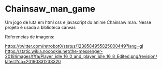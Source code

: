 # Chainsaw_man_game
Um jogo de luta em html css e javascript do anime Chainsaw man. Nesse projeto é usada a biblioteca canvas 




Referencias de imagens:

https://twitter.com/retrobot0/status/1238584955825000449?lang=gl
https://static.wikia.nocookie.net/the-messenger-2018/images/f/fa/Player_idle_16_0_and_player_idle_16_8_Edited.png/revision/latest?cb=20190831233320
